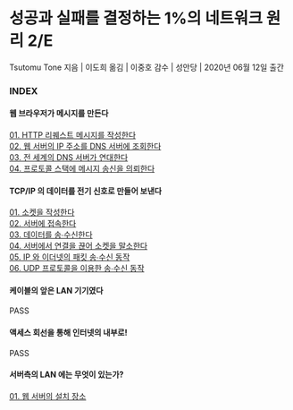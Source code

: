 # 성공과 실패를 결정하는 1%의 네트워크 원리 2/E

Tsutomu Tone 지음 | 이도희 옮김 | 이중호 감수 | 성안당 | 2020년 06월 12일 출간

### INDEX

#### 웹 브라우저가 메시지를 만든다
[01. HTTP 리퀘스트 메시지를 작성한다](https://github.com/oh29oh29/read-and-learn/tree/master/books/how-networks-work-2nd/Chapter01Story01.md)  
[02. 웹 서버의 IP 주소를 DNS 서버에 조회한다](https://github.com/oh29oh29/read-and-learn/tree/master/books/how-networks-work-2nd/Chapter01Story02.md)  
[03. 전 세계의 DNS 서버가 연대한다](https://github.com/oh29oh29/read-and-learn/tree/master/books/how-networks-work-2nd/Chapter01Story03.md)  
[04. 프로토콜 스택에 메시지 송신을 의뢰한다](https://github.com/oh29oh29/read-and-learn/tree/master/books/how-networks-work-2nd/Chapter01Story04.md)  

#### TCP/IP 의 데이터를 전기 신호로 만들어 보낸다
[01. 소켓을 작성한다](https://github.com/oh29oh29/read-and-learn/tree/master/books/how-networks-work-2nd/Chapter02Story01.md)  
[02. 서버에 접속한다](https://github.com/oh29oh29/read-and-learn/tree/master/books/how-networks-work-2nd/Chapter02Story02.md)  
[03. 데이터를 송∙수신한다](https://github.com/oh29oh29/read-and-learn/tree/master/books/how-networks-work-2nd/Chapter02Story03.md)  
[04. 서버에서 연결을 끊어 소켓을 말소한다](https://github.com/oh29oh29/read-and-learn/tree/master/books/how-networks-work-2nd/Chapter02Story04.md)  
[05. IP 와 이더넷의 패킷 송∙수신 동작](https://github.com/oh29oh29/read-and-learn/tree/master/books/how-networks-work-2nd/Chapter02Story05.md)  
[06. UDP 프로토콜을 이용한 송∙수신 동작](https://github.com/oh29oh29/read-and-learn/tree/master/books/how-networks-work-2nd/Chapter02Story06.md)  

#### 케이블의 앞은 LAN 기기였다
PASS

#### 액세스 회선을 통해 인터넷의 내부로!
PASS

#### 서버측의 LAN 에는 무엇이 있는가?
[01. 웹 서버의 설치 장소](https://github.com/oh29oh29/read-and-learn/tree/master/books/how-networks-work-2nd/Chapter05Story01.md)  